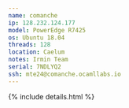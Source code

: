 ```yaml
---
name: comanche
ip: 128.232.124.177
model: PowerEdge R7425
os: Ubuntu 18.04
threads: 128
location: Caelum
notes: Irmin Team
serial: 7NDLYQ2
ssh: mte24@comanche.ocamllabs.io
---
```

{% include details.html %} 

